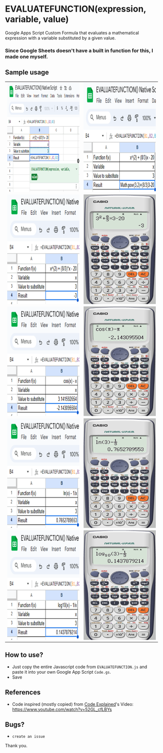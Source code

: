 # EVALUATEFUNCTION(expression, variable, value)
Google Apps Script Custom Formula that evaluates a mathematical expression with a variable substituted by a given value.

### Since Google Sheets doesn't have a built in function for this, I made one myself. 

## Sample usage
<table>
  <tr>
    <td align="center"><img src="/demo-images/EVALUATEFUNCTION_demo[0].png" alt="EVALUATEFUNCTION_demo[0]" width="360" height="360"></td>
    <td align="center"><img src="/demo-images/EVALUATEFUNCTION_demo[1].png" alt="EVALUATEFUNCTION_demo[1]" width="360" height="360"></td>
  </tr>
  <tr>
    <td align="center"><img src="/demo-images/EVALUATEFUNCTION_demo[2].png" alt="EVALUATEFUNCTION_demo[2]" width="360" height="360"></td>
    <td align="center"><img src="/demo-images/EVALUATEFUNCTION_demo[3].png" alt="EVALUATEFUNCTION_demo[3]" width="360" height="360"></td>
  </tr>
  <tr>
    <td align="center"><img src="/demo-images/EVALUATEFUNCTION_demo[4].png" alt="EVALUATEFUNCTION_demo[4]" width="360" height="360"></td>
    <td align="center"><img src="/demo-images/EVALUATEFUNCTION_demo[5].png" alt="EVALUATEFUNCTION_demo[5]" width="360" height="360"></td>
  </tr>
  <tr>
    <td align="center"><img src="/demo-images/EVALUATEFUNCTION_demo[6].png" alt="EVALUATEFUNCTION_demo[6]" width="360" height="360"></td>
    <td align="center"><img src="/demo-images/EVALUATEFUNCTION_demo[7].png" alt="EVALUATEFUNCTION_demo[7]" width="360" height="360"></td>
  </tr>
  <tr>
    <td align="center"><img src="/demo-images/EVALUATEFUNCTION_demo[8].png" alt="EVALUATEFUNCTION_demo[8]" width="360" height="360"></td>
    <td align="center"><img src="/demo-images/EVALUATEFUNCTION_demo[9].png" alt="EVALUATEFUNCTION_demo[9]" width="360" height="360"></td>
  </tr>
</table>

## How to use?
- Just copy the entire Javascript code from `EVALUATEFUNCTION.js` and paste it into your own Google App Script `Code.gs`.
- Save

## References
- Code inspired (mostly copied) from [Code Explained](https://www.youtube.com/@CodeExplained)'s Video: https://www.youtube.com/watch?v=52GL_cfLBYs

## Bugs?
- `create an issue`

Thank you.
